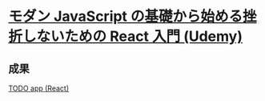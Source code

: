 # [モダン JavaScript の基礎から始める挫折しないための React 入門 (Udemy)](https://www.udemy.com/course/modern_javascipt_react_beginner/learn/lecture/21899816#overview)

## 成果

[TODO app (React)](https://t0rusj.csb.app/)
